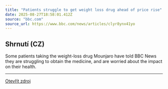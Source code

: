 ```yaml
---
title: "Patients struggle to get weight loss drug ahead of price rise"
date: 2025-08-27T18:58:01.412Z
source: "bbc.com"
source_url: https://www.bbc.com/news/articles/clyr8ynx41yo
---
```


## Shrnutí (CZ)
Some patients taking the weight-loss drug Mounjaro have told BBC News they are struggling to obtain the medicine, and are worried about the impact on their health.

---

[Otevřít zdroj](https://www.bbc.com/news/articles/clyr8ynx41yo)
